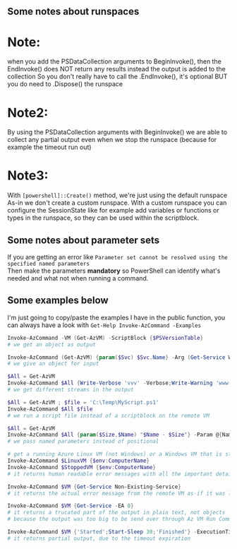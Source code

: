 

## Some notes about runspaces

# Note:
  when you add the PSDataCollection arguments to BeginInvoke(),
  then the EndInvoke() does NOT return any results
  instead the output is added to the collection
  So you don't really have to call the .EndInvoke(), it's optional
  BUT you do need to .Dispose() the runspace
# Note2:
  By using the PSDataCollection arguments with BeginInvoke()
  we are able to collect any partial output even when we stop
  the runspace (because for example the timeout run out)
# Note3:
  With `[powershell]::Create()` method, we're just using the default runspace
  As-in we don't create a custom runspace.
  With a custom runspace you can configure the SessionState
  like for example add variables or functions or types in the
  runspace, so they can be used within the scriptblock.

## Some notes about parameter sets

If you are getting an error like `Parameter set cannot be resolved using the specified named parameters`  
Then make the parameters **mandatory** so PowerShell can identify what's needed and what not when running a command.

## Some examples below

I'm just going to copy/paste the examples I have in the public function, you can always have a look with `Get-Help Invoke-AzCommand -Examples`

```PowerShell
Invoke-AzCommand -VM (Get-AzVM) -ScriptBlock {$PSVersionTable}
# we get an object as output

Invoke-AzCommand (Get-AzVM) {param($Svc) $Svc.Name} -Arg (Get-Service WinRM)
# we give an object for input

$All = Get-AzVM
Invoke-AzCommand $All {Write-Verbose 'vvv' -Verbose;Write-Warning 'www';Write-Output 'aaa'}
# we get different streams in the output

$All = Get-AzVM ; $file = 'C:\Temp\MyScript.ps1'
Invoke-AzCommand $All $file
# we run a script file instead of a scriptblock on the remote VM

$All = Get-AzVM
Invoke-AzCommand $All {param($Size,$Name) "$Name - $Size"} -Param @{Name='John';Size='XL'}
# we pass named parameters instead of positional

# get a running Azure Linux VM (not Windows) or a Windows VM that is stopped (not running)
Invoke-AzCommand $LinuxVM {$env:ComputerName}
Invoke-AzCommand $StoppedVM {$env:ComputerName}
# it returns human readable error messages with all the important details

Invoke-AzCommand $VM {Get-Service Non-Existing-Service}
# it returns the actual error message from the remote VM as-if it was local

Invoke-AzCommand $VM {Get-Service -EA 0}
# it returns a trucated part of the output in plain text, not objects
# because the output was too big to be send over through Az VM Run Command.

Invoke-AzCommand $VM {'Started';Start-Sleep 30;'Finished'} -ExecutionTimeout 10
# it returns partial output, due to the timeout expiration
```